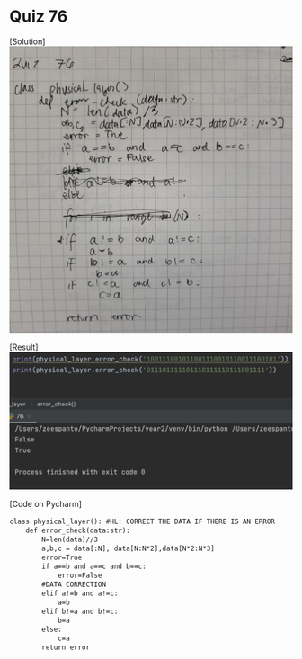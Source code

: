 # Quiz 76

[Solution]
![](img/76_paper.jpg)

[Result]
![](img/76_result.png)

[Code on Pycharm]
```pycon
class physical_layer(): #HL: CORRECT THE DATA IF THERE IS AN ERROR
    def error_check(data:str):
        N=len(data)//3
        a,b,c = data[:N], data[N:N*2],data[N*2:N*3]
        error=True
        if a==b and a==c and b==c:
            error=False
        #DATA CORRECTION
        elif a!=b and a!=c:
            a=b
        elif b!=a and b!=c:
            b=a
        else:
            c=a
        return error
```